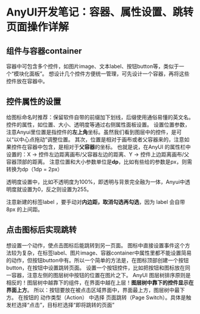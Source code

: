 # AnyUI开发笔记：容器、属性设置、跳转页面操作详解


## 组件与容器container
容器中可包含多个控件，如图片image、文本label、按钮button等，类似于一个“模块化面板”。
想设计几个控件方便统一管理，可先设计一个容器，再将这些控件放在容器中。

## 控件属性的设置
给图标命名时推荐：保留软件自带的前缀加下划线，后缀使用通俗易懂的英文名。
控件的属性，如位置、大小、透明度等通过右侧属性面板设置。
设置位置参数，注意Anyui里位置是指控件的**左上角**坐标。虽然我们看到图层中的控件，是可以“以中心点拖动”调整位置。
其次，位置是相对于画布或者父容器来的，注意如果控件在容器中包含，是相对于**父容器**的坐标。
也就是说，在AnyUI 的属性栏中设置的：X → 控件左边距离画布/父容器左边的距离、Y → 控件上边距离画布/父容器顶部的距离。
注意位置和大小参数单位是**dp**，比如有些给的参数是px，则需转换为dp（1dp = 2px）


透明度设置中，比如不透明度为100%，即透明与背景完全融为一体，Anyui中透明度就设置为0，反之则设置为255。

注意新建的标签label ，要手动对**内边距，取消勾选再勾选**，因为 label 会自带 8px 的上间距。

## 点击图标后实现跳转
想设置一个动作，使点击图标后能跳转到另一页面。
图标中直接设置事件这个方法较为复杂，在标签label、图片image、容器container中属性里都不能设置简易的动作，但按钮button中有。所以一个简单的方法是，在图标顶部创建一个按钮button，在按钮中设置跳转页面。
设置一个按钮控件，比如把按钮和图标放在同一容器，注意左侧的图层树中按钮的位置在图片之下。
AnyUI 图层树排序原则是相反的！图层树中越靠下的组件，在界面中越在上层！**图层树中靠下的控件显示在界面上方**。
所以：按钮要放在被点击区域界面中，界面最上方，图层树中最下方。
在按钮的 动作类型（Action） 中选择 页面跳转（Page Switch）。具体是触发栏选择“点击”，目标栏选择“即将跳转的页面”
